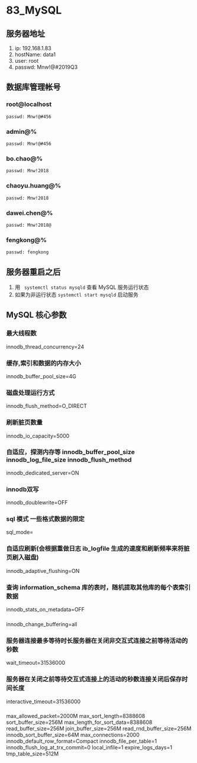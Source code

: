 # 83_MySQL 
## 服务器地址
1. ip: 192.168.1.83
2. hostName: data1
3. user: root
4. passwd: Mnw!@#2019Q3

## 数据库管理帐号
### root@localhost
    passwd: Mnw!@#456

### admin@%
    passwd: Mnw!@#456

### bo.chao@%
    passwd: Mnw!2018
### chaoyu.huang@%
    passwd: Mnw!2018
### dawei.chen@%
    passwd: Mnw!2018@
### fengkong@%
    passwd: fengkong

## 服务器重启之后
1. 用 ` systemctl status mysqld` 查看 MySQL 服务运行状态
2. 如果为非运行状态 `systemctl start mysqld` 启动服务

## MySQL 核心参数

### 最大线程数
innodb_thread_concurrency=24
### 缓存,索引和数据的内存大小
innodb_buffer_pool_size=4G
### 磁盘处理运行方式
innodb_flush_method=O_DIRECT
### 刷新脏页数量
innodb_io_capacity=5000
### 自适应，探测内存等 innodb_buffer_pool_size innodb_log_file_size  innodb_flush_method 
innodb_dedicated_server=ON
### innodb双写
innodb_doublewrite=OFF
### sql 模式 一些格式数据的限定
sql_mode=
### 自适应刷新(会根据重做日志 ib_logfile 生成的速度和刷新频率来将脏页刷入磁盘)
innodb_adaptive_flushing=ON
### 查询 information_schema 库的表时，随机提取其他库的每个表索引数据
innodb_stats_on_metadata=OFF
### 
innodb_change_buffering=all
### 服务器连接最多等待时长服务器在关闭非交互式连接之前等待活动的秒数
wait_timeout=31536000
### 服务器在关闭之前等待交互式连接上的活动的秒数连接关闭后保存时间长度
interactive_timeout=31536000
### 
max_allowed_packet=2000M
max_sort_length=8388608
sort_buffer_size=256M
max_length_for_sort_data=8388608
read_buffer_size=256M
join_buffer_size=256M
read_rnd_buffer_size=256M
innodb_sort_buffer_size=64M
max_connections=2000
innodb_default_row_format=Compact
innodb_file_per_table=1
innodb_flush_log_at_trx_commit=0
local_infile=1
expire_logs_days=1
tmp_table_size=512M
